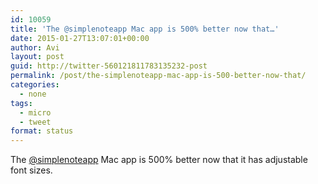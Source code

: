 ```yaml
---
id: 10059
title: 'The @simplenoteapp Mac app is 500% better now that…'
date: 2015-01-27T13:07:01+00:00
author: Avi
layout: post
guid: http://twitter-560121811783135232-post
permalink: /post/the-simplenoteapp-mac-app-is-500-better-now-that/
categories:
  - none
tags:
  - micro
  - tweet
format: status
---
```

The [@simplenoteapp](http://twitter.com/simplenoteapp) Mac app is 500% better now that it has adjustable font sizes.